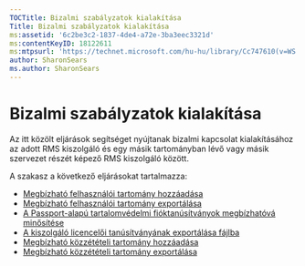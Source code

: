```yaml
---
TOCTitle: Bizalmi szabályzatok kialakítása
Title: Bizalmi szabályzatok kialakítása
ms:assetid: '6c2be3c2-1837-4de4-a72e-3ba3eec3321d'
ms:contentKeyID: 18122611
ms:mtpsurl: 'https://technet.microsoft.com/hu-hu/library/Cc747610(v=WS.10)'
author: SharonSears
ms.author: SharonSears
---
```


Bizalmi szabályzatok kialakítása
================================

Az itt közölt eljárások segítséget nyújtanak bizalmi kapcsolat kialakításához az adott RMS kiszolgáló és egy másik tartományban lévő vagy másik szervezet részét képező RMS kiszolgáló között.

A szakasz a következő eljárásokat tartalmazza:

-   [Megbízható felhasználói tartomány hozzáadása](https://technet.microsoft.com/ed672e58-6272-4ac0-a434-d1d938037e93)
-   [Megbízható felhasználói tartomány exportálása](https://technet.microsoft.com/40281ba3-2674-43ca-aa6d-1deb9302eb0e)
-   [A Passport-alapú tartalomvédelmi fióktanúsítványok megbízhatóvá minősítése](https://technet.microsoft.com/c096fa36-c40d-4b28-843c-e9cbbe8eef70)
-   [A kiszolgáló licencelői tanúsítványának exportálása fájlba](https://technet.microsoft.com/d683a629-71b3-4b11-932b-4ab0317334af)
-   [Megbízható közzétételi tartomány hozzáadása](https://technet.microsoft.com/731416d8-ddf4-4d4a-9f1a-bbd1ea48fe3c)
-   [Megbízható közzétételi tartomány exportálása](https://technet.microsoft.com/3fb138dd-e324-43f8-97e0-da0027a036a3)
